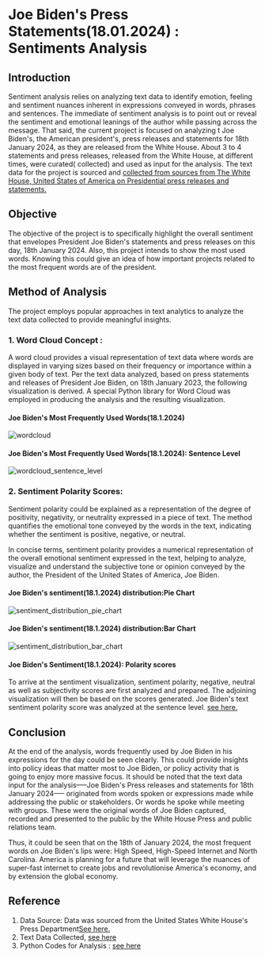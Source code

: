 # Joe Biden's Press Statements(18.01.2024) : Sentiments Analysis 
## Introduction
Sentiment analysis relies  on analyzing text data to identify emotion, feeling and sentiment  nuances inherent  in expressions conveyed in words, phrases and sentences. The immediate of sentiment analysis is to point out or reveal the  sentiment and  emotional leanings of the author while passing across the message.  That said, the current project is focused on analyzing t Joe Biden's, the American president's, press releases and  statements for 18th January 2024, as they are released from the White House. About 3 to 4 statements and press releases, released from the White House, at different times, were curated( collected) and used as input  for the analysis. The text data for the project is sourced and [collected from sources from The White House, United States of America on Presidential press releases and statements.](https://www.whitehouse.gov/)

## Objective
The objective of the project is to specifically highlight the overall sentiment that envelopes President Joe Biden's statements and press releases on this day, 18th January 2024. Also, this project intends to show the most used words. Knowing this could give an idea of  how important projects related to the most frequent words are of the president.

## Method of Analysis
The project  employs popular approaches in text analytics to analyze the text data collected to provide meaningful insights. 

### 1. Word Cloud Concept : 
A word cloud provides a visual representation of text data where words are displayed in varying sizes based on their frequency or importance within a given body of text. Per the text data analyzed, based on press statements and releases of President Joe Biden, on 18th January 2023, the following visualization is derived. A special Python library for Word Cloud was employed in producing the analysis and the resulting visualization. 

#### Joe Biden's Most Frequently Used Words(18.1.2024)

![wordcloud](https://github.com/Gbenga-Akinyemi/American-s-01-sentiments.18.1.24/assets/102978818/c8811b4c-8f03-4877-a21b-26566f9986f2) 

#### Joe Biden's Most Frequently Used Words(18.1.2024): Sentence Level 

![wordcloud_sentence_level](https://github.com/Gbenga-Akinyemi/American-s-01-sentiments.18.1.24/assets/102978818/47d0f889-f4a4-411f-a8f9-406f985c5ff0)


### 2. Sentiment Polarity Scores:

Sentiment polarity could be explained as a representation of  the degree of positivity, negativity, or neutrality expressed in a piece of text.  The method quantifies the emotional tone conveyed by the words in the text, indicating whether the sentiment is positive, negative, or neutral. 

In concise terms, sentiment polarity provides a numerical representation of the overall emotional sentiment expressed in the text, helping to analyze, visualize  and understand the subjective tone or opinion conveyed by the author, the President of the United States of America, Joe Biden. 

#### Joe Biden's sentiment(18.1.2024) distribution:Pie Chart

![sentiment_distribution_pie_chart](https://github.com/Gbenga-Akinyemi/American-s-01-sentiments.18.1.24/assets/102978818/851239c3-5632-4822-8f2f-b866c47873a5)

#### Joe Biden's sentiment(18.1.2024) distribution:Bar Chart 

![sentiment_distribution_bar_chart](https://github.com/Gbenga-Akinyemi/American-s-01-sentiments.18.1.24/assets/102978818/ed7fe5ad-5a6f-44ff-ba2d-f172f36d5e66) 

#### Joe Biden's Sentiment(18.1.2024): Polarity scores
To arrive at  the sentiment visualization, sentiment  polarity, negative, neutral as well as subjectivity scores are first  analyzed and prepared. The adjoining visualization will then be based on the scores generated.  Joe Biden's text sentiment polarity score  was  analyzed at the sentence level. [see here.](https://github.com/Gbenga-Akinyemi/American-s-01-sentiments.18.1.24/blob/main/sentiment_analysis_results.csv) 

## Conclusion 

At the end of the analysis, words frequently used by Joe Biden in his expressions for the day could be seen clearly. This could provide insights into policy ideas that matter most to Joe Biden, or policy activity that is going to enjoy  more massive focus. It should be  noted that the text data input for the analysis–––Joe Biden's Press releases and statements for 18th January 2024––– originated from words spoken or expressions made while addressing the public or stakeholders. Or words he spoke while meeting with groups. These were the original words of Joe Biden captured, recorded and presented to the public  by the White House Press and public relations team. 

Thus, it could be seen that on the 18th of January 2024, the  most frequent  words on Joe Biden's lips were: High Speed, High-Speed Internet and North Carolina.  America is planning for a future that will leverage the nuances of  super-fast internet to create jobs and revolutionise America's economy, and by extension the global economy. 

## Reference

1. Data Source: Data was sourced from the United States White House's Press Department[See here.](https://www.whitehouse.gov/briefing-room/)
2. Text Data Collected, [see here](https://github.com/Gbenga-Akinyemi/American-s-01-sentiments.18.1.24/blob/main/Joe.Biden'sPress.releases%26Statements.18.01.2024.docx)
3. Python Codes for Analysis : [see here](https://github.com/Gbenga-Akinyemi/American-s-01-sentiments.18.1.24/blob/main/Python.Code.for.Analysis.Joe.Biden.sentiment.18.1.2024)



